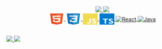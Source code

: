 <div align="center">
  <a href="https://github.com/abrantessantos">
    <img height="180em" src="https://github-readme-stats.vercel.app/api/top-langs/?username=abrantessantos&layout=compact&langs_count=16&theme=tokyonight
"/>
    <img height="180em" src="[https://github-readme-stats.vercel.app/api/top-langs/?username=abrantessantos&layout=compact&langs_count=16&theme=tokyonight](https://github-readme-stats.vercel.app/api/top-langs/?username=abrantessantos&layout=compact&langs_count=16&theme=tokyonight
  </a>
</div>

<div style="display: inline_block"><br>
  <img align="center" alt="HTML" height="30" width="40" src="https://raw.githubusercontent.com/devicons/devicon/master/icons/html5/html5-original.svg">
  <img align="center" alt="CSS" height="30" width="40" src="https://raw.githubusercontent.com/devicons/devicon/master/icons/css3/css3-original.svg">
  <img align="center" alt="JavaScript" height="30" width="40" src="https://raw.githubusercontent.com/devicons/devicon/master/icons/javascript/javascript-plain.svg">
  <img align="center" alt="TypeScript" height="30" width="40" src="https://raw.githubusercontent.com/devicons/devicon/master/icons/typescript/typescript-plain.svg">
  <img align="center" alt="React" height="30" width="40" src="https://cdn.jsdelivr.net/gh/devicons/devicon/icons/react/react-original-wordmark.svg">
  <img align="center" alt="Java" height="30" width="40" src="https://cdn.jsdelivr.net/gh/devicons/devicon/icons/java/java-original-wordmark.svg"/>
</div>

##

<a href="mailto:abrantes004@gmail.com">
  <img src="https://img.shields.io/badge/-Gmail-%23333?style=for-the-badge&logo=gmail&logoColor=white" target="_blank">
</a>
<a href="https://www.linkedin.com/in/abrantessantos/" target="_blank">
  <img src="https://img.shields.io/badge/-LinkedIn-%230077B5?style=for-the-badge&logo=linkedin&logoColor=white" target="_blank">
</a>
